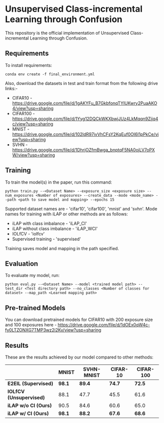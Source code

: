 
# Unsupervised Class-incremental Learning through Confusion

This repository is the official implementation of Unsupervised Class-incremental Learning through Confusion. 


## Requirements

To install requirements:

```setup
conda env create -f final_environment.yml
```
Also, download the datasets in test and train format from the following drive links:-
* CIFAR10 - https://drive.google.com/file/d/1gAKYFu_B7GkbfonqTYIUKwry2PuaAKO4/view?usp=sharing
* CIFAR100 - https://drive.google.com/file/d/1Yyg12DQCkWKXbwjJUz4LkMqqn9Zijq4c/view?usp=sharing
* MNIST - https://drive.google.com/file/d/102ldR97ivVhCFsY2KqEuf0Ol6I1pPkCe/view?usp=sharing
* SVHN - https://drive.google.com/file/d/1DhrjOZfmBwga_bnptqF5NA0ojLV7oPXW/view?usp=sharing



## Training

To train the model(s) in the paper, run this command:

```train
python train.py --<Dataset Name> --exposure_size <exposure size> --num_exposures <Number of exposures> --create_data --mode <mode_name> --path <path to save model and mapping> --epochs 15 
```

Supported dataset names are - 'cifar10', 'cifar100', 'mnist' and 'svhn'. 
Mode names for training with iLAP or other methods are as follows:
* iLAP with class imbalance - 'iLAP_CI'
* iLAP without class imbalance - 'iLAP_WCI'
* IOLfCV - 'iolfcv'
* Supervised training - 'supervised'

Training saves model and mapping in the path specified.


## Evaluation

To evaluate my model, run:

```eval
python eval.py --<Dataset Name> --model <trained model path> --test_dir <Test directory path> --no_classes <Number of classes for dataset> --map_path <Learned mapping path>
```


## Pre-trained Models

You can download pretrained models for CIFAR10 with 200 exposure size and 100 exposures here -
https://drive.google.com/file/d/1dOEx0qW4c-fy0LTZONXG7TMP3wz2i2Kv/view?usp=sharing


## Results

These are the results achieved by our model compared to other methods:


|                         | MNIST | SVHN\-MNIST | CIFAR\-10 | CIFAR\-100 |
|-------------------------|-------|-------------|-----------|------------|
| **E2EIL \(Supervised\)**    | **98\.1** | **89\.4**       | **74\.7**     | **72\.5**      |
| **IOLfCV \(Unsupervised\)** | 88\.1 | 47\.7       | 45\.5     | 61\.6      |
| **iLAP w/o CI \(Ours\)**    | 90\.5 | 84\.6       | 60\.6     | 65\.0      |
| **iLAP w/ CI \(Ours\)**     | **98\.1** | **88\.2**       | **67\.6**     | **68\.6**      |


